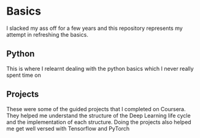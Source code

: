 # Basics
I slacked my ass off for a few years and this repository represents my attempt in refreshing the basics.

## Python
This is where I relearnt dealing with the python basics which I never really spent time on

## Projects
These were some of the guided projects that I completed on Coursera. They helped me understand the structure of the Deep Learning life cycle and the implementation of each structure. Doing the projects also helped me get well versed with Tensorflow and PyTorch
